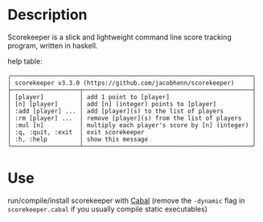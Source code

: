 # Description

Scorekeeper is a slick and lightweight command line score tracking program, written in haskell.

help table:

```
╭───────────────────────────────────────────────────────────────────╮
│ scorekeeper v3.3.0 (https://github.com/jacobhenn/scorekeeper)     │
├───────────────────┬───────────────────────────────────────────────┤
│ [player]          │ add 1 point to [player]                       │
│ [n] [player]      │ add [n] (integer) points to [player]          │
│ :add [player] ... │ add [player](s) to the list of players        │
│ :rm [player] ...  │ remove [player](s) from the list of players   │
│ :mul [n]          │ multiply each player's score by [n] (integer) │
│ :q, :quit, :exit  │ exit scorekeeper                              │
│ :h, :help         │ show this message                             │
╰───────────────────┴───────────────────────────────────────────────╯
```


# Use

run/compile/install scorekeeper with [Cabal](https://www.haskell.org/cabal) (remove the `-dynamic` flag in `scorekeeper.cabal` if you usually compile static executables)
